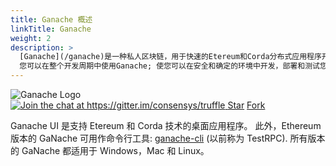 ```yaml
---
title: Ganache 概述
linkTitle: Ganache
weight: 2
description: >
  [Ganache](/ganache)是一种私人区块链，用于快速的Etereum和Corda分布式应用程序开发。 
  您可以在整个开发周期中使用Ganache; 使您可以在安全和确定的环境中开发，部署和测试您的DAPP.
---
```


<img style="max-width: 160px;" src="/img/ganache-logo-dark.svg" alt="Ganache Logo" />

<div class="text-center docs-badges">
  <a href="https://gitter.im/consensys/truffle?utm_source=badge&utm_medium=badge&utm_campaign=pr-badge&utm_content=badge">
    <img src="https://badges.gitter.im/Join%20Chat.svg" alt="Join the chat at https://gitter.im/consensys/truffle"/>
  </a>
  <a class="github-button" href="https://github.com/trufflesuite/ganache" data-icon="octicon-star" data-show-count="true" aria-label="Star trufflesuite/ganache on GitHub">Star</a>
  <a class="github-button" href="https://github.com/trufflesuite/ganache/fork" data-icon="octicon-repo-forked" data-show-count="true" aria-label="Fork trufflesuite/ganache on GitHub">Fork</a>
</div>

Ganache UI 是支持 Etereum 和 Corda 技术的桌面应用程序。
此外，Ethereum 版本的 GaNache 可用作命令行工具: [ganache-cli](https://github.com/trufflesuite/ganache-cli) (以前称为 TestRPC).
所有版本的 GaNache 都适用于 Windows，Mac 和 Linux。

